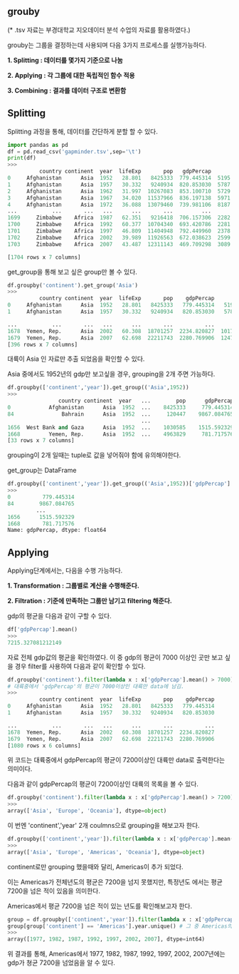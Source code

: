## grouby 
(* .tsv 자료는 부경대학교 지오데이터 분석 수업의 자료를 활용하였다.)

grouby는 그룹을 결정하는데 사용되며 다음 3가지 프로세스를 실행가능하다.

**1. Splitting : 데이터를 몇가지 기준으로 나눔**

**2. Applying : 각 그룹에 대한 독립적인 함수 적용**

**3. Combining : 결과를 데이터 구조로 변환함**

## Splitting
Splitting 과정을 통해, 데이터를 간단하게 분할 할 수 있다.
```python
import pandas as pd
df = pd.read_csv('gapminder.tsv',sep='\t')
print(df)
>>>
          country continent  year  lifeExp       pop   gdpPercap          new
0     Afghanistan      Asia  1952   28.801   8425333  779.445314  5195.484004
1     Afghanistan      Asia  1957   30.332   9240934  820.853030  5787.732940
2     Afghanistan      Asia  1962   31.997  10267083  853.100710  5729.369625
3     Afghanistan      Asia  1967   34.020  11537966  836.197138  5971.173374
4     Afghanistan      Asia  1972   36.088  13079460  739.981106  8187.468699
...           ...       ...   ...      ...       ...         ...          ...
1699     Zimbabwe    Africa  1987   62.351   9216418  706.157306  2282.668991
1700     Zimbabwe    Africa  1992   60.377  10704340  693.420786  2281.810333
1701     Zimbabwe    Africa  1997   46.809  11404948  792.449960  2378.759555
1702     Zimbabwe    Africa  2002   39.989  11926563  672.038623  2599.385159
1703     Zimbabwe    Africa  2007   43.487  12311143  469.709298  3089.032605

[1704 rows x 7 columns]
```
get_group을 통해 보고 싶은 group만 볼 수 있다.
```python
df.groupby('continent').get_group('Asia')
>>>
          country continent  year  lifeExp       pop    gdpPercap           new
0     Afghanistan      Asia  1952   28.801   8425333   779.445314   5195.484004
1     Afghanistan      Asia  1957   30.332   9240934   820.853030   5787.732940

...           ...       ...   ...      ...       ...          ...           ...
1678  Yemen, Rep.      Asia  2002   60.308  18701257  2234.820827  10174.090397
1679  Yemen, Rep.      Asia  2007   62.698  22211743  2280.769906  12473.026870
[396 rows x 7 columns]
```
대륙이 Asia 인 자료만 추출 되었음을 확인할 수 있다.

Asia 중에서도 1952년의 gdp만 보고싶을 경우, grouping을 2개 주면 가능하다. 
```python
df.groupby(['continent','year']).get_group(('Asia',1952))
>>>
                country continent  year   ...        pop      gdpPercap          new
0            Afghanistan      Asia  1952  ...    8425333     779.445314  5195.484004
84               Bahrain      Asia  1952  ...     120447    9867.084765  5195.484004
                                          ...   
1656  West Bank and Gaza      Asia  1952  ...    1030585    1515.592329  5195.484004
1668         Yemen, Rep.      Asia  1952  ...    4963829     781.717576  5195.484004
[33 rows x 7 columns]
```
grouping이 2개 일때는 tuple로 값을 넣어줘야 함에 유의해야한다.

get_group는 DataFrame
```python
df.groupby(['continent','year']).get_group(('Asia',1952))['gdpPercap']
>>>
0          779.445314
84        9867.084765
         ...
1656      1515.592329
1668       781.717576
Name: gdpPercap, dtype: float64
```

## Applying
Applying단계에서는, 다음을 수행 가능하다.

__1. Transformation : 그룹별로 계산을 수행해준다.__

__2. Filtration : 기준에 만족하는 그룹만 남기고 filtering 해준다.__

gdp의 평균을 다음과 같이 구할 수 있다.
```python 
df['gdpPercap'].mean()
>>>
7215.327081212149
```

자료 전체 gdp값의 평균을 확인하였다. 이 중 gdp의 평균이 7000 이상인 곳만 보고 싶을 경우 filter를 사용하여 다음과 같이 확인할 수 있다.
```python
df.groupby('continent').filter(lambda x : x['gdpPercap'].mean() > 7000)
# 대륙중에서 'gdpPercap'의 평균이 7000이상인 대륙만 data에 남김. 
>>>
          country continent  year  lifeExp       pop    gdpPercap
0     Afghanistan      Asia  1952   28.801   8425333   779.445314
1     Afghanistan      Asia  1957   30.332   9240934   820.853030

...           ...       ...   ...      ...       ...          ...
1678  Yemen, Rep.      Asia  2002   60.308  18701257  2234.820827
1679  Yemen, Rep.      Asia  2007   62.698  22211743  2280.769906
[1080 rows x 6 columns]
```
위 코드는 대륙중에서 gdpPercap의 평균이 7200이상인 대륙만 data로 출력한다는 의미이다. 

다음과 같이 gdpPercap의 평균이 7200이상인 대륙의 목록을 볼 수 있다.
```python
df.groupby('continent').filter(lambda x : x['gdpPercap'].mean() > 7200)['continent'].unique()
>>>
array(['Asia', 'Europe', 'Oceania'], dtype=object)
``` 

이 번엔 'continent','year' 2개 coulmns으로 grouping을 해보고자 한다.
```python
df.groupby(['continent','year']).filter(lambda x : x['gdpPercap'].mean() > 7200)['continent'].unique()
>>>
array(['Asia', 'Europe', 'Americas', 'Oceania'], dtype=object)
```
continent로만 grouping 했을때와 달리, Americas이 추가 되었다.

이는 Americas가 전체년도의 평균은 7200을 넘지 못했지만, 특정년도 에서는 평균 7200을 넘은 적이 있음을 의미한다.

Americas에서 평균 7200을 넘은 적이 있는 년도를 확인해보고자 한다.
```python
group = df.groupby(['continent','year']).filter(lambda x : x['gdpPercap'].mean() > 7200) ###  'gdpPercap'의 평균이 7200이상인 대륙
group[group['continent'] == 'Americas'].year.unique() # 그 중 Americas의 년도를 중복값을 제외하고 확인
>>>
array([1977, 1982, 1987, 1992, 1997, 2002, 2007], dtype=int64)
```
위 결과를 통해, Americas에서 1977, 1982, 1987, 1992, 1997, 2002, 2007년에는 gdp가 쳥균 7200을 넘었음을 알 수 있다.




